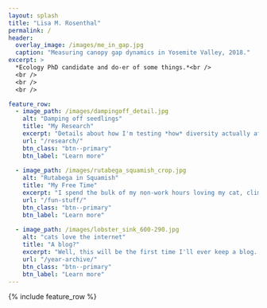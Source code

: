 ```yaml
---
layout: splash
title: "Lisa M. Rosenthal"
permalink: /
header:
  overlay_image: /images/me_in_gap.jpg
  caption: "Measuring canopy gap dynamics in Yosemite Valley, 2018."
excerpt: >
  *Ecology PhD candidate and do-er of some things.*<br />
  <br />
  <br />
  <br /> 

feature_row:
  - image_path: /images/dampingoff_detail.jpg
    alt: "Damping off seedlings"
    title: "My Research"
    excerpt: "Details about how I'm testing *how* diversity actually affects disease risk. Plus some extra work on long-term forest disturbances in the sierras."
    url: "/research/"
    btn_class: "btn--primary"
    btn_label: "Learn more"
    
  - image_path: /images/rutabega_squamish_crop.jpg
    alt: "Rutabega in Squamish"
    title: "My Free Time"
    excerpt: "I spend the bulk of my non-work hours loving my cat, climbing, or mushroom hunting. Life is good."
    url: "/fun-stuff/"
    btn_class: "btn--primary"
    btn_label: "Learn more"
    
  - image_path: /images/lobster_sink_600-290.jpg
    alt: "cats love the internet"
    title: "A blog?"
    excerpt: "Well, this will be the first time I'll ever keep a blog. I'd like to be better at recording my thoughts and work that I think would be useful for others."
    url: "/year-archive/"
    btn_class: "btn--primary"
    btn_label: "Learn more"
---
```

{% include feature_row %}